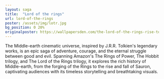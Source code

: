 ```yaml
---
layout: saga
title:  "Lord of the rings"
url: lord-of-the-rings
poster: /assets/img/lotr.jpg
bg_position: 0 20%
originalposter: https://wallpapersden.com/the-lord-of-the-rings-rise-to-war-4k-wallpaper/
---
```


The Middle-earth cinematic universe, inspired by J.R.R. Tolkien's legendary works, is an epic saga of adventure, courage, and the eternal struggle between good and evil. Spanning Amazon's The Rings of Power, The Hobbit trilogy, and The Lord of the Rings trilogy, it explores the rich history of Middle-earth, from the forging of the Rings to the rise and fall of Sauron, captivating audiences with its timeless storytelling and breathtaking visuals.